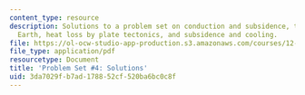 ```yaml
---
content_type: resource
description: Solutions to a problem set on conduction and subsidence, the age of the
  Earth, heat loss by plate tectonics, and subsidence and cooling.
file: https://ol-ocw-studio-app-production.s3.amazonaws.com/courses/12-002-physics-and-chemistry-of-the-terrestrial-planets-fall-2008/3da7029fb7ad178852cf520ba6bc0c8f_MIT12_002f08_ps04_solutions.pdf
file_type: application/pdf
resourcetype: Document
title: 'Problem Set #4: Solutions'
uid: 3da7029f-b7ad-1788-52cf-520ba6bc0c8f
---
```

